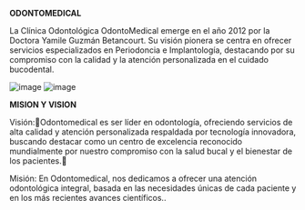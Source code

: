 **ODONTOMEDICAL**

La Clínica Odontológica OdontoMedical emerge en el año 2012 por la Doctora Yamile Guzmán Betancourt. Su visión pionera se centra en ofrecer servicios especializados en Periodoncia e Implantología, destacando por su compromiso con la calidad y la atención personalizada en el cuidado bucodental.

![image](https://github.com/paulacubillos/OdontoMedical/assets/171979323/0ddbe49d-7875-4abc-b971-8c6624c09fd0)
![image](https://github.com/paulacubillos/OdontoMedical/assets/171979323/df604fcb-7dae-4680-ae42-1581ee044d67)

**MISION Y VISION**

Visión:Odontomedical es ser líder en odontología, ofreciendo servicios de alta calidad y atención personalizada respaldada por tecnología innovadora, buscando destacar como un centro de excelencia reconocido mundialmente por nuestro compromiso con la salud bucal y el bienestar de los pacientes.

Misión:
En Odontomedical, nos dedicamos a ofrecer una atención odontológica integral, basada en las necesidades únicas de cada paciente y en los más recientes avances científicos..




